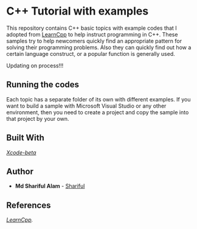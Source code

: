 # C++ Tutorial with examples

This repository contains C++ basic topics with example codes that I adopted from [LearnCpp](https://www.learncpp.com/) to help instruct programming in C++. These samples try to help newcomers quickly find an appropriate pattern for solving their programming problems. Also they can quickly find out how a certain language construct, or a popular function is generally used.

Updating on process!!!

## Running the codes

Each topic has a separate folder of its own with different examples. If you want to build a sample with Microsoft Visual Studio or any other environment, then you need to create a project and copy the sample into that project by your own.

## Built With

*[Xcode-beta](https://developer.apple.com/documentation/xcode_release_notes/xcode_10_2_release_notes)*


## Author

* **Md Shariful Alam** - [Shariful](https://github.com/Shourov1)

## References

*[LearnCpp](https://www.learncpp.com/).*

